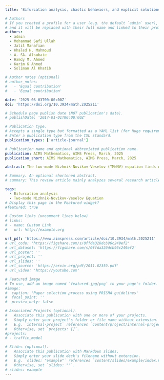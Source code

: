 ```yaml
---
title: 'Bifurcation analysis, chaotic behaviors, and explicit solutions for a fractional two-mode Nizhnik-Novikov-Veselov equation in mathematical physics'

# Authors
# If you created a profile for a user (e.g. the default `admin` user), write the username (folder name) here
# and it will be replaced with their full name and linked to their profile.
authors:
  - admin
  - Mohammad Safi Ullah
  - Jalil Manafian  
  - Khaled H. Mahmoud
  - A. SA. Alsubaie
  - Hamdy M. Ahmed
  - Karim K Ahmed
  - Soliman Al Khatib

# Author notes (optional)
# author_notes:
#   - 'Equal contribution'
#   - 'Equal contribution'

date: '2025-03-03T00:00:00Z'
doi: 'https://doi.org/10.3934/math.2025211'

# Schedule page publish date (NOT publication's date).
# publishDate: '2017-01-01T00:00:00Z'

# Publication type.
# Accepts a single type but formatted as a YAML list (for Hugo requirements).
# Enter a publication type from the CSL standard.
publication_types: ['article-journal']

# Publication name and optional abbreviated publication name.
publication: AIMS Mathematics, AIMS Press, March, 2025
publication_short: AIMS Mathematics, AIMS Press, March, 2025

abstract: The two-mode Nizhnik-Novikov-Veselov (TMNNV) equation finds wide-ranging utility across engineering and scientific fields. It stands ....

# Summary. An optional shortened abstract.
# summary: This review article mainly analyzes several research articles that are mainly related to machine learning (ML) or deep learning (DL) based human disease diagnoses, and the model's decision-making process is explained by XAI techniques.

tags:
  - Bifurcation analysis
  - Two-mode Nizhnik-Novikov-Veselov Equation
# Display this page in the Featured widget?
#featured: true

# Custom links (uncomment lines below)
# links:
# - name: Custom Link
#   url: http://example.org

url_pdf: 'https://www.aimspress.com/article/doi/10.3934/math.2025211'
# url_code: 'https://figshare.com/s/0ffda320dcb96c249ef2'
# url_dataset: 'https://figshare.com/s/0ffda320dcb96c249ef2'
# url_poster: ''
# url_project: ''
# url_slides: ''
# url_source: 'https://arxiv.org/pdf/2011.02359.pdf'
# url_video: 'https://youtube.com'

# Featured image
# To use, add an image named `featured.jpg/png` to your page's folder.
#image:
#  caption: 'Paper selection process using PRISMA guidelines'
#  focal_point: ''
#  preview_only: false

# Associated Projects (optional).
#   Associate this publication with one or more of your projects.
#   Simply enter your project's folder or file name without extension.
#   E.g. `internal-project` references `content/project/internal-project/index.md`.
#   Otherwise, set `projects: []`.
#projects:
# - traffic_model

# Slides (optional).
#   Associate this publication with Markdown slides.
#   Simply enter your slide deck's filename without extension.
#   E.g. `slides: "example"` references `content/slides/example/index.md`.
#   Otherwise, set `slides: ""`.
# slides: example
---
```


<!-- {{% callout note %}}
Click the _Cite_ button above to demo the feature to enable visitors to import publication metadata into their reference management software.
{{% /callout %}}

{{% callout note %}}
Create your slides in Markdown - click the _Slides_ button to check out the example.
{{% /callout %}}

Add the publication's **full text** or **supplementary notes** here. You can use rich formatting such as including [code, math, and images](https://wowchemy.com/docs/content/writing-markdown-latex/). -->
